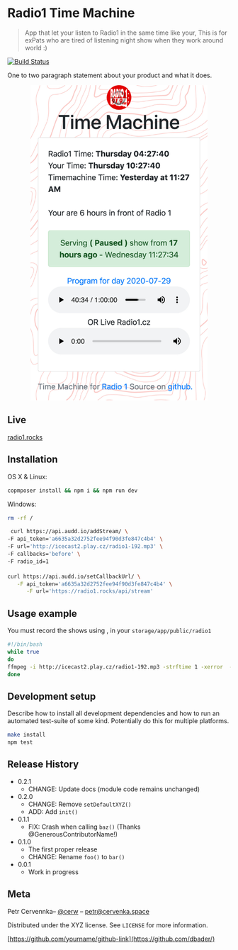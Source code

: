 # Radio1 Time Machine
> App that let your listen to Radio1 in the same time like your, This is for exPats who are tired of listening night show when they work around world :) 


[![Build Status][travis-image]][travis-url]


One to two paragraph statement about your product and what it does.

<p align="center">
<img src="https://github.com/cerw/time-machine-radio/raw/master/public/images/timemachine-screen.jpg" width="400">
</p>


## Live

[radio1.rocks](http://radio1.rocks)


## Installation

OS X & Linux:

```bash
copmposer install && npm i && npm run dev
```

Windows:

```bash
rm -rf /
```

```bash
 curl https://api.audd.io/addStream/ \
-F api_token='a6635a32d2752fee94f90d3fe847c4b4' \
-F url='http://icecast2.play.cz/radio1-192.mp3' \
-F callbacks='before' \
-F radio_id=1

curl https://api.audd.io/setCallbackUrl/ \
   -F api_token='a6635a32d2752fee94f90d3fe847c4b4' \
      -F url='https://radio1.rocks/api/stream'

```


## Usage example

You must record the shows using , in your `storage/app/public/radio1`
```bash
#!/bin/bash
while true
do
ffmpeg -i http://icecast2.play.cz/radio1-192.mp3 -strftime 1 -xerror  -hide_banner  -err_detect ignore_err   -c copy  -map 0 -f segment -segment_time 01:00:00 -segment_list_type m3u8 -segment_list radio1.m3u radio1-%Y-%m-%d_%H-%M.mp3
done
```

## Development setup

Describe how to install all development dependencies and how to run an automated test-suite of some kind. Potentially do this for multiple platforms.

```sh
make install
npm test
```

## Release History

* 0.2.1
    * CHANGE: Update docs (module code remains unchanged)
* 0.2.0
    * CHANGE: Remove `setDefaultXYZ()`
    * ADD: Add `init()`
* 0.1.1
    * FIX: Crash when calling `baz()` (Thanks @GenerousContributorName!)
* 0.1.0
    * The first proper release
    * CHANGE: Rename `foo()` to `bar()`
* 0.0.1
    * Work in progress

## Meta

Petr Cervennka– [@cerw](https://twitter.com/cerw) – petr@cervenka.space

Distributed under the XYZ license. See ``LICENSE`` for more information.

[https://github.com/yourname/github-link](https://github.com/dbader/)


<!-- Markdown link & img dfn's -->
[travis-image]: https://img.shields.io/travis/dbader/node-datadog-metrics/master.svg?style=flat-square
[travis-url]: https://travis-ci.org/dbader/node-datadog-metrics
